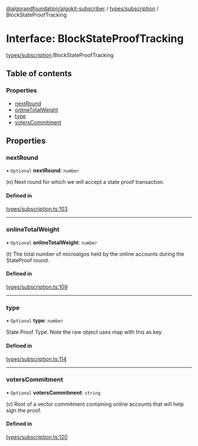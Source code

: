 [@algorandfoundation/algokit-subscriber](../README.md) / [types/subscription](../modules/types_subscription.md) / BlockStateProofTracking

# Interface: BlockStateProofTracking

[types/subscription](../modules/types_subscription.md).BlockStateProofTracking

## Table of contents

### Properties

- [nextRound](types_subscription.BlockStateProofTracking.md#nextround)
- [onlineTotalWeight](types_subscription.BlockStateProofTracking.md#onlinetotalweight)
- [type](types_subscription.BlockStateProofTracking.md#type)
- [votersCommitment](types_subscription.BlockStateProofTracking.md#voterscommitment)

## Properties

### nextRound

• `Optional` **nextRound**: `number`

(n) Next round for which we will accept a state proof transaction.

#### Defined in

[types/subscription.ts:103](https://github.com/algorandfoundation/algokit-subscriber-ts/blob/main/src/types/subscription.ts#L103)

___

### onlineTotalWeight

• `Optional` **onlineTotalWeight**: `number`

(t) The total number of microalgos held by the online accounts during the
StateProof round.

#### Defined in

[types/subscription.ts:109](https://github.com/algorandfoundation/algokit-subscriber-ts/blob/main/src/types/subscription.ts#L109)

___

### type

• `Optional` **type**: `number`

State Proof Type. Note the raw object uses map with this as key.

#### Defined in

[types/subscription.ts:114](https://github.com/algorandfoundation/algokit-subscriber-ts/blob/main/src/types/subscription.ts#L114)

___

### votersCommitment

• `Optional` **votersCommitment**: `string`

(v) Root of a vector commitment containing online accounts that will help sign
the proof.

#### Defined in

[types/subscription.ts:120](https://github.com/algorandfoundation/algokit-subscriber-ts/blob/main/src/types/subscription.ts#L120)
